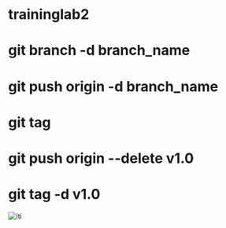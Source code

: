 # traininglab2
# git branch -d branch_name
# git push origin -d branch_name
# git tag 
# git push origin --delete v1.0
# git tag -d v1.0

![iti](https://iti.gov.eg/assets/images/iti-logo.png)
